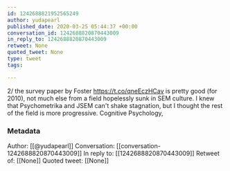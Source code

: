 ```yaml
---
id: 1242688821952565249
author: yudapearl
published_date: 2020-03-25 05:44:37 +00:00
conversation_id: 1242688820870443009
in_reply_to: 1242688820870443009
retweet: None
quoted_tweet: None
type: tweet
tags:

---
```


2/ the survey paper by Foster
https://t.co/qneEczHCav is pretty good (for 2010), not much else from a field hopelessly sunk in SEM culture. I knew that Psychometrika and JSEM can't shake stagnation, but I thought the rest of the field is more progressive. Cognitive Psychology,

### Metadata

Author: [[@yudapearl]]
Conversation: [[conversation-1242688820870443009]]
In reply to: [[1242688820870443009]]
Retweet of: [[None]]
Quoted tweet: [[None]]
